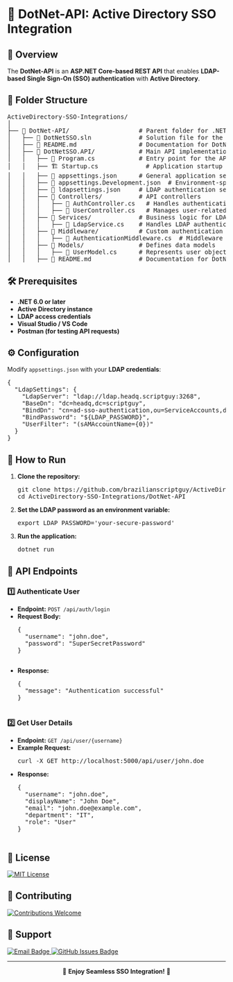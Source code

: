 <h1>🔹 DotNet-API: Active Directory SSO Integration</h1>

<h2>📌 Overview</h2>
<p>
  The <strong>DotNet-API</strong> is an <strong>ASP.NET Core-based REST API</strong> that enables 
  <strong>LDAP-based Single Sign-On (SSO) authentication</strong> with <strong>Active Directory</strong>.
</p>

<h2>📁 Folder Structure</h2>
<pre>
ActiveDirectory-SSO-Integrations/
│
├── 📂 DotNet-API/                   # Parent folder for .NET API integration
│   ├── 📄 DotNetSSO.sln             # Solution file for the .NET project
│   ├── 📖 README.md                 # Documentation for DotNet-API integration
│   ├── 📂 DotNetSSO.API/            # Main API implementation
│   │   ├── 📄 Program.cs            # Entry point for the API
│   │   ├── 🏗️ Startup.cs             # Application startup configuration
│   │   ├── 📜 appsettings.json      # General application settings
│   │   ├── 📜 appsettings.Development.json  # Environment-specific settings
│   │   ├── 📜 ldapsettings.json     # LDAP authentication settings
│   │   ├── 📂 Controllers/          # API controllers
│   │   │   ├── 📜 AuthController.cs   # Handles authentication requests
│   │   │   ├── 📜 UserController.cs   # Manages user-related requests
│   │   ├── 📂 Services/             # Business logic for LDAP authentication
│   │   │   ├── 📜 LdapService.cs    # Handles LDAP authentication logic
│   │   ├── 📂 Middleware/           # Custom authentication enforcement
│   │   │   ├── 📜 AuthenticationMiddleware.cs  # Middleware for enforcing authentication
│   │   ├── 📂 Models/               # Defines data models
│   │   │   ├── 📜 UserModel.cs      # Represents user object schema
│   │   ├── 📖 README.md             # Documentation for DotNetSSO API
</pre>

<h2>🛠️ Prerequisites</h2>
<ul>
  <li><strong>.NET 6.0 or later</strong></li>
  <li><strong>Active Directory instance</strong></li>
  <li><strong>LDAP access credentials</strong></li>
  <li><strong>Visual Studio / VS Code</strong></li>
  <li><strong>Postman (for testing API requests)</strong></li>
</ul>

<h2>⚙️ Configuration</h2>
<p>Modify <code>appsettings.json</code> with your <strong>LDAP credentials</strong>:</p>

<pre>
{
  "LdapSettings": {
    "LdapServer": "ldap://ldap.headq.scriptguy:3268",
    "BaseDn": "dc=headq,dc=scriptguy",
    "BindDn": "cn=ad-sso-authentication,ou=ServiceAccounts,dc=headq,dc=scriptguy",
    "BindPassword": "${LDAP_PASSWORD}",
    "UserFilter": "(sAMAccountName={0})"
  }
}
</pre>

<h2>🚀 How to Run</h2>
<ol>
  <li><strong>Clone the repository:</strong>
    <pre>git clone https://github.com/brazilianscriptguy/ActiveDirectory-SSO-Integrations.git
cd ActiveDirectory-SSO-Integrations/DotNet-API</pre>
  </li>
  <li><strong>Set the LDAP password as an environment variable:</strong>
    <pre>export LDAP_PASSWORD='your-secure-password'</pre>
  </li>
  <li><strong>Run the application:</strong>
    <pre>dotnet run</pre>
  </li>
</ol>

<h2>🔄 API Endpoints</h2>

<h3>1️⃣ Authenticate User</h3>
<ul>
  <li><strong>Endpoint:</strong> <code>POST /api/auth/login</code></li>
  <li><strong>Request Body:</strong>
    <pre>
{
  "username": "john.doe",
  "password": "SuperSecretPassword"
}
    </pre>
  </li>
  <li><strong>Response:</strong>
    <pre>
{
  "message": "Authentication successful"
}
    </pre>
  </li>
</ul>

<h3>2️⃣ Get User Details</h3>
<ul>
  <li><strong>Endpoint:</strong> <code>GET /api/user/{username}</code></li>
  <li><strong>Example Request:</strong>
    <pre>curl -X GET http://localhost:5000/api/user/john.doe</pre>
  </li>
  <li><strong>Response:</strong>
    <pre>
{
  "username": "john.doe",
  "displayName": "John Doe",
  "email": "john.doe@example.com",
  "department": "IT",
  "role": "User"
}
    </pre>
  </li>
</ul>

<h2>📜 License</h2>
<p>
  <a href="LICENSE" target="_blank">
    <img src="https://img.shields.io/badge/License-MIT-blue.svg?style=for-the-badge" alt="MIT License">
  </a>
</p>

<h2>🤝 Contributing</h2>
<p>
  <a href="../CONTRIBUTING.md" target="_blank">
    <img src="https://img.shields.io/badge/Contributions-Welcome-brightgreen?style=for-the-badge" alt="Contributions Welcome">
  </a>
</p>

<h2>📩 Support</h2>
<p>
  <a href="mailto:luizhamilton.lhr@gmail.com" target="_blank">
    <img src="https://img.shields.io/badge/Email-luizhamilton.lhr@gmail.com-D14836?style=for-the-badge&logo=gmail" alt="Email Badge">
  </a>
  <a href="https://github.com/brazilianscriptguy/ActiveDirectory-SSO-Integrations/issues" target="_blank">
    <img src="https://img.shields.io/badge/GitHub%20Issues-Report%20Here-blue?style=for-the-badge&logo=github" alt="GitHub Issues Badge">
  </a>
</p>

<hr>

<p align="center">🚀 <strong>Enjoy Seamless SSO Integration!</strong> 🎯</p>

